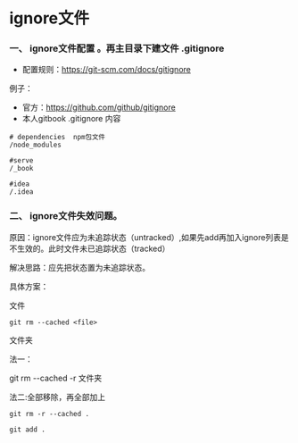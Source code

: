 # ignore文件

### 一、 ignore文件配置 。再主目录下建文件 .gitignore
* 配置规则：https://git-scm.com/docs/gitignore

例子：
* 官方：https://github.com/github/gitignore
* 本人gitbook .gitignore 内容

```
# dependencies  npm包文件
/node_modules

#serve
/_book

#idea
/.idea

```

### 二、 ignore文件失效问题。

原因：ignore文件应为未追踪状态（untracked）,如果先add再加入ignore列表是不生效的。此时文件未已追踪状态（tracked）

解决思路：应先把状态置为未追踪状态。

具体方案：

文件

```
git rm --cached <file>  
```



文件夹

法一：

 git rm --cached  -r 文件夹



法二:全部移除，再全部加上

 `git rm -r --cached .`

`git add .`